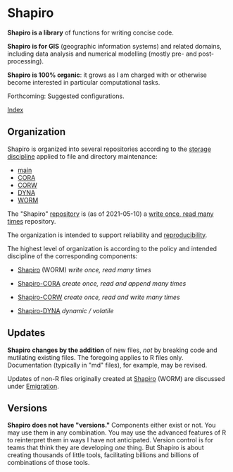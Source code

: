 Shapiro
=======

**Shapiro is a library** of functions for writing concise code.

**Shapiro is for GIS** (geographic information systems) and related domains, including
data analysis and numerical modelling (mostly pre- and post-processing).

**Shapiro is 100% organic**: it grows as I am charged with or otherwise become interested in particular computational tasks.

Forthcoming: Suggested configurations.

[Index](https://github.com/dmparrishphd/Shapiro-CORW/blob/main/Files/0/index.md)

Organization
------------

Shapiro is organized into several repositories according to the
[storage discipline](https://github.com/dmparrishphd/repos/blob/main/Files/CORW/0/conventions.md#storageDiscipline)
applied to file and directory maintenance:

 - [main](https://github.com/dmparrishphd/Shapiro)
 - [CORA](https://github.com/dmparrishphd/Shapiro-CORA)
 - [CORW](https://github.com/dmparrishphd/Shapiro-CORW)
 - [DYNA](https://github.com/dmparrishphd/Shapiro-DYNA)
 - [WORM](https://github.com/dmparrishphd/Shapiro)

The "Shapiro" [repository](https://github.com/dmparrishphd/Shapiro)
is (as of 2021-05-10) a
[write once, read many times](https://en.wikipedia.org/wiki/Write_once_read_many)
repository.

The organization is intended to support reliability and
[reproducibility](https://www.nap.edu/catalog/25303/reproducibility-and-replicability-in-science).

The highest level of organization is according to the policy and
intended discipline of the corresponding components:

 - [Shapiro](
https://github.com/dmparrishphd/Shapiro
) (WORM) _write once, read many times_

 - [Shapiro-CORA](
https://github.com/dmparrishphd/Shapiro-CORA
) _create once, read and append many times_

 - [Shapiro-CORW](
https://github.com/dmparrishphd/Shapiro-CORW
) _create once, read and write many times_

 - [Shapiro-DYNA](
https://github.com/dmparrishphd/Shapiro-DYNA
) _dynamic / volatile_

Updates
-------

**Shapiro changes by the addition** of new files,
_not_ by breaking code and mutilating existing files.
The foregoing applies to R files only.
Documentation (typically in "md" files), for example, may be revised.

Updates of non-R files originally created at
[Shapiro](
https://github.com/dmparrishphd/Shapiro
) (WORM)
are discussed under
[Emigration](
./worm.emigration.md
).

Versions
--------

**Shapiro does not have "versions."**
Components either exist or not.
You may use them in any combination.
You may use the advanced features of R to reinterpret them in ways I have not anticipated.
Version control is for teams that think they are developing _one_ thing.
But Shapiro is about creating thousands of little tools,
facilitating billions and billions of combinations of those tools.
